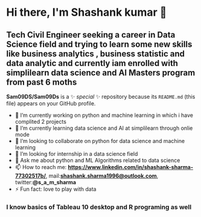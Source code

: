 # Hi there, I'm Shashank kumar 👋

## Tech Civil Engineer seeking a career in Data Science field and trying to learn some new skills like business analytics , business statistic and data analytic and currently iam enrolled with simplilearn data science and AI Masters program from past 6 moths

**Sam09DS/Sam09Ds** is a ✨ _special_ ✨ repository because its `README.md` (this file) appears on your GitHub profile.



- 🔭 I’m currently working on python and machine learning in which i have complited 2 projects
- 🌱 I’m currently learning data science and AI at simplilearn through onlie mode
- 👯 I’m looking to collaborate on python for data science and machine learning
- 🤔 I’m looking for internship in a data science field  
- 💬 Ask me about python and ML Algorithms related to data science
- 📫 How to reach me: **https://www.linkedin.com/in/shashank-sharma-77302517b/**, mail:**shashank.sharma1996@outlook.com**, twitter:**@s_a_m_sharma**
- ⚡ Fun fact: love to play with data 
 ### I know basics of Tableau 10 desktop and R programing as well
